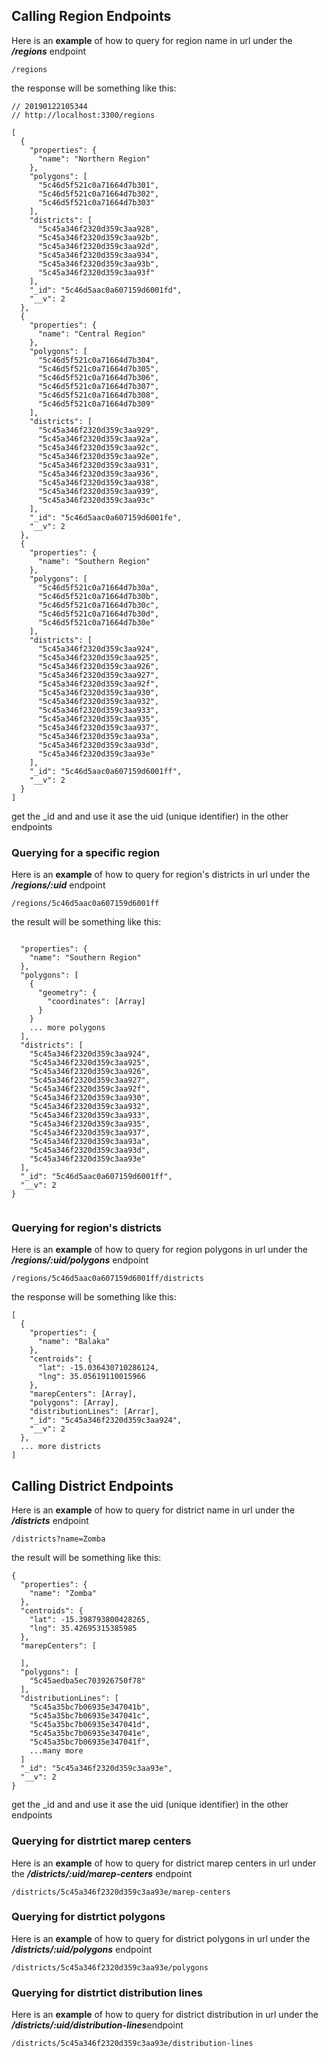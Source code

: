 ## Calling Region Endpoints
Here is an **example** of how to query for region name in url under the ***/regions*** endpoint
```
/regions
```
the response will be something like this:

```
// 20190122105344
// http://localhost:3300/regions

[
  {
    "properties": {
      "name": "Northern Region"
    },
    "polygons": [
      "5c46d5f521c0a71664d7b301",
      "5c46d5f521c0a71664d7b302",
      "5c46d5f521c0a71664d7b303"
    ],
    "districts": [
      "5c45a346f2320d359c3aa928",
      "5c45a346f2320d359c3aa92b",
      "5c45a346f2320d359c3aa92d",
      "5c45a346f2320d359c3aa934",
      "5c45a346f2320d359c3aa93b",
      "5c45a346f2320d359c3aa93f"
    ],
    "_id": "5c46d5aac0a607159d6001fd",
    "__v": 2
  },
  {
    "properties": {
      "name": "Central Region"
    },
    "polygons": [
      "5c46d5f521c0a71664d7b304",
      "5c46d5f521c0a71664d7b305",
      "5c46d5f521c0a71664d7b306",
      "5c46d5f521c0a71664d7b307",
      "5c46d5f521c0a71664d7b308",
      "5c46d5f521c0a71664d7b309"
    ],
    "districts": [
      "5c45a346f2320d359c3aa929",
      "5c45a346f2320d359c3aa92a",
      "5c45a346f2320d359c3aa92c",
      "5c45a346f2320d359c3aa92e",
      "5c45a346f2320d359c3aa931",
      "5c45a346f2320d359c3aa936",
      "5c45a346f2320d359c3aa938",
      "5c45a346f2320d359c3aa939",
      "5c45a346f2320d359c3aa93c"
    ],
    "_id": "5c46d5aac0a607159d6001fe",
    "__v": 2
  },
  {
    "properties": {
      "name": "Southern Region"
    },
    "polygons": [
      "5c46d5f521c0a71664d7b30a",
      "5c46d5f521c0a71664d7b30b",
      "5c46d5f521c0a71664d7b30c",
      "5c46d5f521c0a71664d7b30d",
      "5c46d5f521c0a71664d7b30e"
    ],
    "districts": [
      "5c45a346f2320d359c3aa924",
      "5c45a346f2320d359c3aa925",
      "5c45a346f2320d359c3aa926",
      "5c45a346f2320d359c3aa927",
      "5c45a346f2320d359c3aa92f",
      "5c45a346f2320d359c3aa930",
      "5c45a346f2320d359c3aa932",
      "5c45a346f2320d359c3aa933",
      "5c45a346f2320d359c3aa935",
      "5c45a346f2320d359c3aa937",
      "5c45a346f2320d359c3aa93a",
      "5c45a346f2320d359c3aa93d",
      "5c45a346f2320d359c3aa93e"
    ],
    "_id": "5c46d5aac0a607159d6001ff",
    "__v": 2
  }
]
```
get the _id and and use it ase the uid (unique identifier) in the other endpoints

### Querying for a specific region

Here is an **example** of how to query for region's districts in url under the ***/regions/:uid*** endpoint

```
/regions/5c46d5aac0a607159d6001ff
```
the result will be something like this:
```

  "properties": {
    "name": "Southern Region"
  },
  "polygons": [
    {
      "geometry": {
        "coordinates": [Array]
      }
    }
    ... more polygons
  ],
  "districts": [
    "5c45a346f2320d359c3aa924",
    "5c45a346f2320d359c3aa925",
    "5c45a346f2320d359c3aa926",
    "5c45a346f2320d359c3aa927",
    "5c45a346f2320d359c3aa92f",
    "5c45a346f2320d359c3aa930",
    "5c45a346f2320d359c3aa932",
    "5c45a346f2320d359c3aa933",
    "5c45a346f2320d359c3aa935",
    "5c45a346f2320d359c3aa937",
    "5c45a346f2320d359c3aa93a",
    "5c45a346f2320d359c3aa93d",
    "5c45a346f2320d359c3aa93e"
  ],
  "_id": "5c46d5aac0a607159d6001ff",
  "__v": 2
}
    
```

### Querying for region's districts

Here is an **example** of how to query for region polygons in url under the ***/regions/:uid/polygons*** endpoint

```
/regions/5c46d5aac0a607159d6001ff/districts
```
the response will be something like this:
```
[
  {
    "properties": {
      "name": "Balaka"
    },
    "centroids": {
      "lat": -15.036430710286124,
      "lng": 35.05619110015966
    },
    "marepCenters": [Array],
    "polygons": [Array],
    "distributionLines": [Arrar],
    "_id": "5c45a346f2320d359c3aa924",
    "__v": 2
  },
  ... more districts
]
```

## Calling District Endpoints
Here is an **example** of how to query for district name in url under the ***/districts*** endpoint
```
/districts?name=Zomba
```
the result will be something like this:

```
{
  "properties": {
    "name": "Zomba"
  },
  "centroids": {
    "lat": -15.398793800428265,
    "lng": 35.42695315385985
  },
  "marepCenters": [
    
  ],
  "polygons": [
    "5c45aedba5ec703926750f78"
  ],
  "distributionLines": [
    "5c45a35bc7b06935e347041b",
    "5c45a35bc7b06935e347041c",
    "5c45a35bc7b06935e347041d",
    "5c45a35bc7b06935e347041e",
    "5c45a35bc7b06935e347041f",
    ...many more
  ]
  "_id": "5c45a346f2320d359c3aa93e",
  "__v": 2
}
```
get the _id and and use it ase the uid (unique identifier) in the other endpoints

### Querying for distrtict marep centers

Here is an **example** of how to query for district marep centers in url under the ***/districts/:uid/marep-centers*** endpoint

```
/districts/5c45a346f2320d359c3aa93e/marep-centers
```

### Querying for distrtict polygons

Here is an **example** of how to query for district polygons in url under the ***/districts/:uid/polygons*** endpoint

```
/districts/5c45a346f2320d359c3aa93e/polygons
```

### Querying for distrtict distribution lines

Here is an **example** of how to query for district distribution in url under the ***/districts/:uid/distribution-lines***endpoint

```
/districts/5c45a346f2320d359c3aa93e/distribution-lines
```